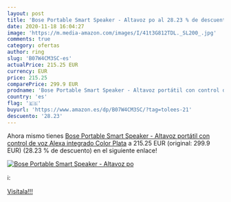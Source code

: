 ```yaml
---
layout: post
title: 'Bose Portable Smart Speaker - Altavoz po al 28.23 % de descuento'
date: 2020-11-18 16:04:27
image: 'https://m.media-amazon.com/images/I/41t3G812TDL._SL200_.jpg'
comments: true
category: ofertas
author: ring
slug: 'B07W4CM3SC-es'
actualPrice: 215.25 EUR
currency: EUR
price: 215.25
comparePrice: 299.9 EUR
prodname: 'Bose Portable Smart Speaker - Altavoz portátil con control de voz Alexa integrado  Color Plata'
country: 'es'
flag: '🇪🇸'
buyurl: 'https://www.amazon.es/dp/B07W4CM3SC/?tag=tolees-21'
descuento: '28.23'
---
```


Ahora mismo tienes [Bose Portable Smart Speaker - Altavoz portátil con control de voz Alexa integrado  Color Plata](https://www.amazon.es/dp/B07W4CM3SC/?tag=tolees-21) a 215.25 EUR (original: 299.9 EUR) (28.23 %  de descuento) en el siguiente enlace!

[![Bose Portable Smart Speaker - Altavoz po](https://m.media-amazon.com/images/I/41t3G812TDL._SL200_.jpg)](https://www.amazon.es/dp/B07W4CM3SC/?tag=tolees-21)

ℹ️:


[Visítala!!!](https://www.amazon.es/dp/B07W4CM3SC/?tag=tolees-21)
